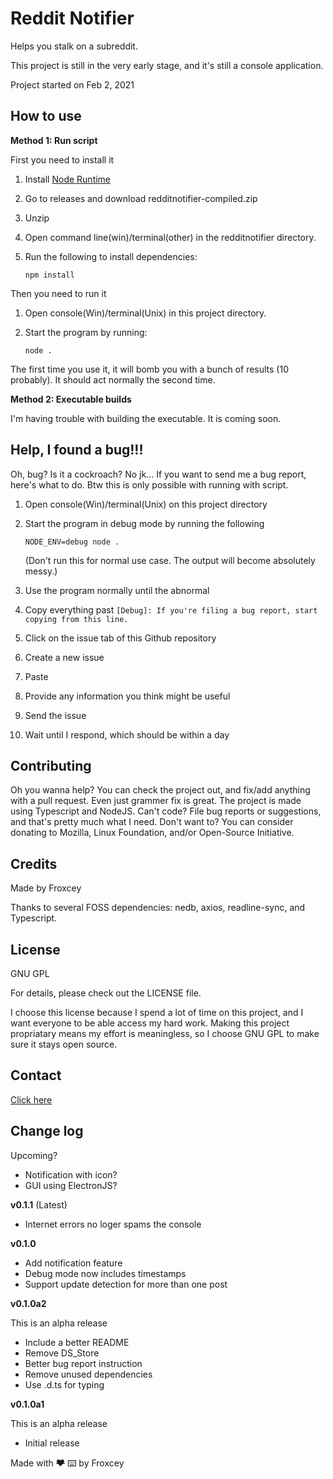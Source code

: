 # Reddit Notifier

Helps you stalk on a subreddit.

This project is still in the very early stage, and it's still a console application.

Project started on Feb 2, 2021

## How to use

**Method 1: Run script**

First you need to install it

1. Install [Node Runtime](https://nodejs.org)

2. Go to releases and download redditnotifier-compiled.zip

3. Unzip

3. Open command line(win)/terminal(other) in the redditnotifier directory.

4. Run the following to install dependencies:

   ```shell
   npm install
   ```

Then you need to run it

1. Open console(Win)/terminal(Unix) in this project directory.

2. Start the program by running:

   ```shell
   node .
   ```

The first time you use it, it will bomb you with a bunch of results (10 probably). It should act normally the second time.

**Method 2: Executable builds**

I'm having trouble with building the executable. It is coming soon.

## Help, I found a bug!!!

Oh, bug? Is it a cockroach? No jk... If you want to send me a bug report, here's what to do. Btw this is only possible with running with script.

1. Open console(Win)/terminal(Unix) on this project directory

2. Start the program in debug mode by running the following

   ```shell
   NODE_ENV=debug node .
   ```

   (Don't run this for normal use case. The output will become absolutely messy.)

3. Use the program normally until the abnormal

4. Copy everything past `[Debug]: If you're filing a bug report, start copying from this line.`

5. Click on the issue tab of this Github repository

6. Create a new issue

7. Paste

8. Provide any information you think might be useful

9. Send the issue

10. Wait until I respond, which should be within a day

## Contributing

Oh you wanna help? You can check the project out, and fix/add anything with a pull request. Even just grammer fix is great. The project is made using Typescript and NodeJS. Can't code? File bug reports or suggestions, and that's pretty much what I need. Don't want to? You can consider donating to Mozilla, Linux Foundation, and/or Open-Source Initiative.

## Credits

Made by Froxcey

Thanks to several FOSS dependencies: nedb, axios, readline-sync, and Typescript.

## License

GNU GPL

For details, please check out the LICENSE file.

I choose this license because I spend a lot of time on this project, and I want everyone to be able access my hard work. Making this project propriatary means my effort is meaningless, so I choose GNU GPL to make sure it stays open source.

## Contact

[Click here](https://froxcey.tumblr.com/links)

## Change log

Upcoming?

- Notification with icon?
- GUI using ElectronJS?

**v0.1.1** (Latest)

- Internet errors no loger spams the console

**v0.1.0**

- Add notification feature
- Debug mode now includes timestamps
- Support update detection for more than one post

**v0.1.0a2**

This is an alpha release

- Include a better README
- Remove DS_Store
- Better bug report instruction
- Remove unused dependencies
- Use .d.ts for typing

**v0.1.0a1**

This is an alpha release

- Initial release

Made with ~~❤️~~ ⌨️ by Froxcey
